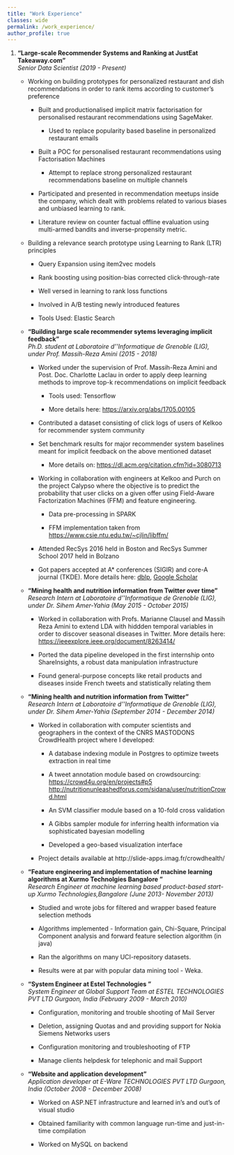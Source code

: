 ```yaml
---
title: "Work Experience"
classes: wide
permalink: /work_experience/
author_profile: true
---
```


<ol>
<li><p><span><strong><span class="sans-serif">“Large-scale Recommender Systems and Ranking at JustEat Takeaway.com”</span></strong></span><br />
<span><em>Senior Data Scientist (2019 - Present)</em></span></p>
<ul>
<li><p>Working on building prototypes for personalized restaurant and dish recommendations in order to rank items according to customer’s preference</p>
<ul>
<li><p>Built and productionalised implicit matrix factorisation for personalised restaurant recommendations using SageMaker.</p>
<ul>
<li><p>Used to replace popularity based baseline in personalized restaurant emails</p></li>
</ul></li>
<li><p>Built a POC for personalised restaurant recommendations using Factorisation Machines</p>
<ul>
<li><p>Attempt to replace strong personalized restaurant recommendations baseline on multiple channels</p></li>
</ul></li>
<li><p>Participated and presented in recommendation meetups inside the company, which dealt with problems related to various biases and unbiased learning to rank.</p></li>
<li><p>Literature review on counter factual offline evaluation using multi-armed bandits and inverse-propensity metric.</p></li>
</ul></li>
<li><p>Building a relevance search prototype using Learning to Rank (LTR) principles</p>
<ul>
<li><p>Query Expansion using item2vec models</p></li>
<li><p>Rank boosting using position-bias corrected click-through-rate</p></li>
<li><p>Well versed in learning to rank loss functions</p></li>
<li><p>Involved in A/B testing newly introduced features</p></li>
<li><p>Tools Used: Elastic Search</p></li>
</ul></li>
</ul></li>
</ul>
<ul>
<li><p><span><strong><span class="sans-serif">“Building large scale recommender sytems leveraging implicit feedback”</span></strong></span><br />
<span><em>Ph.D. student at Laboratoire d’’Informatique de Grenoble (LIG), under Prof. Massih-Reza Amini (2015 - 2018)</em></span></p>
<ul>
<li><p>Worked under the supervision of Prof. Massih-Reza Amini and Post. Doc. Charlotte Laclau in order to apply deep learning methods to improve top-k recommendations on implicit feedback</p>
<ul>
<li><p>Tools used: Tensorflow</p></li>
<li><p>More details here: <a href="https://arxiv.org/abs/1705.00105">https://arxiv.org/abs/1705.00105</a></p></li>
</ul></li>
<li><p>Contributed a dataset consisting of click logs of users of Kelkoo for recommender system community</p></li>
<li><p>Set benchmark results for major recommender system baselines meant for implicit feedback on the above mentioned dataset</p>
<ul>
<li><p>More details on: <a href="https://dl.acm.org/citation.cfm?id=3080713">https://dl.acm.org/citation.cfm?id=3080713</a></p></li>
</ul></li>
<li><p>Working in collaboration with engineers at Kelkoo and Purch on the project Calypso where the objective is to predict the probability that user clicks on a given offer using Field-Aware Factorization Machines (FFM) and feature engineering.</p>
<ul>
<li><p>Data pre-processing in SPARK</p></li>
<li><p>FFM implementation taken from <a href="https://www.csie.ntu.edu.tw/~cjlin/libffm/">https://www.csie.ntu.edu.tw/~cjlin/libffm/</a></p></li>
</ul></li>
<li><p>Attended RecSys 2016 held in Boston and RecSys Summer School 2017 held in Bolzano</p></li>
<li><p>Got papers accepted at A* conferences (SIGIR) and core-A journal (TKDE). More details here: <a href="https://dblp.uni-trier.de/pers/hd/s/Sidana:Sumit">dblp</a>, <a href="https://scholar.google.com/citations?user=pVWIAA0AAAAJ&amp;hl=en">Google Scholar</a></p></li>
</ul></li>
</ul>
<ul>
<li><p><span><strong><span class="sans-serif">“Mining health and nutrition information from Twitter over time”</span></strong></span><br />
<span><em>Research Intern at Laboratoire d’’Informatique de Grenoble (LIG), under Dr. Sihem Amer-Yahia (May 2015 - October 2015)</em></span></p>
<ul>
<li><p>Worked in collaboration with Profs. Marianne Clausel and Massih Reza Amini to extend LDA with hiddden temporal variables in order to discover seasonal diseases in Twitter. More details here: <a href="https://ieeexplore.ieee.org/document/8263414/">https://ieeexplore.ieee.org/document/8263414/</a></p></li>
<li><p>Ported the data pipeline developed in the first internship onto ShareInsights, a robust data manipulation infrastructure</p></li>
<li><p>Found general-purpose concepts like retail products and diseases inside French tweets and statistically relating them</p></li>
</ul></li>
</ul>
<ul>
<li><p><span><strong><span class="sans-serif">“Mining health and nutrition information from Twitter”</span></strong></span><br />
<span><em>Research Intern at Laboratoire d’’Informatique de Grenoble (LIG), under Dr. Sihem Amer-Yahia (September 2014 - December 2014)</em></span></p>
<ul>
<li><p>Worked in collaboration with computer scientists and geographers in the context of the CNRS MASTODONS CrowdHealth project where I developed:</p>
<ul>
<li><p>A database indexing module in Postgres to optimize tweets extraction in real time</p></li>
<li><p>A tweet annotation module based on crowdsourcing:<br />
<a href="https://crowd4u.org/en/projects#p5">https://crowd4u.org/en/projects#p5</a><br />
<a href="http://nutritionunleashedforus.com/sidana/user/nutritionCrowd.html">http://nutritionunleashedforus.com/sidana/user/nutritionCrowd.html</a></p></li>
<li><p>An SVM classifier module based on a 10-fold cross validation</p></li>
<li><p>A Gibbs sampler module for inferring health information via sophisticated bayesian modelling</p></li>
<li><p>Developed a geo-based visualization interface</p></li>
</ul></li>
<li><p>Project details available at http://slide-apps.imag.fr/crowdhealth/</p></li>
</ul></li>
</ul>
<ul>
<li><p><span><strong><span class="sans-serif">“Feature engineering and implementation of machine learning algorithms at Xurmo Technolgies Bangalore ”</span></strong></span><br />
<span><em>Research Engineer at machine learning based product-based start-up Xurmo Technologies,Bangalore (June 2013- November 2013)</em></span></p>
<ul>
<li><p>Studied and wrote jobs for filtered and wrapper based feature selection methods</p></li>
<li><p>Algorithms implemented - Information gain, Chi-Square, Principal Component analysis and forward feature selection algorithm (in java)</p></li>
<li><p>Ran the algorithms on many UCI-repository datasets.</p></li>
<li><p>Results were at par with popular data mining tool - Weka.</p></li>
</ul></li>
</ul>
<ul>
<li><p><span><strong><span class="sans-serif">“System Engineer at Estel Technologies ”</span></strong></span><br />
<span><em>System Engineer at Global Support Team at ESTEL TECHNOLOGIES PVT LTD Gurgaon, India (February 2009 - March 2010)</em></span></p>
<ul>
<li><p>Configuration, monitoring and trouble shooting of Mail Server</p></li>
<li><p>Deletion, assigning Quotas and and providing support for Nokia Siemens Networks users</p></li>
<li><p>Configuration monitoring and troubleshooting of FTP</p></li>
<li><p>Manage clients helpdesk for telephonic and mail Support</p></li>
</ul></li>
</ul>
<ul>
<li><p><span><strong><span class="sans-serif">“Website and application development”</span></strong></span><br />
<span><em>Application developer at E-Ware TECHNOLOGIES PVT LTD Gurgaon, India (October 2008 - December 2008)</em></span></p>
<ul>
<li><p>Worked on ASP.NET infrastructure and learned in’s and out’s of visual studio</p></li>
<li><p>Obtained familiarity with common language run-time and just-in-time compilation</p></li>
<li><p>Worked on MySQL on backend</p></li>
</ul></li>
</ol>
